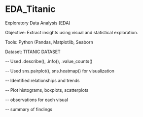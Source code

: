 # EDA_Titanic

Exploratory Data Analysis (EDA)

Objective: Extract insights using visual and statistical exploration.

Tools: Python (Pandas, Matplotlib, Seaborn

Dataset: TITANIC DATASET

-- Used .describe(), .info(), .value_counts()
 
-- Used sns.pairplot(), sns.heatmap() for visualization

-- Identified relationships and trends

-- Plot histograms, boxplots, scatterplots

-- observations for each visual

-- summary of findings
